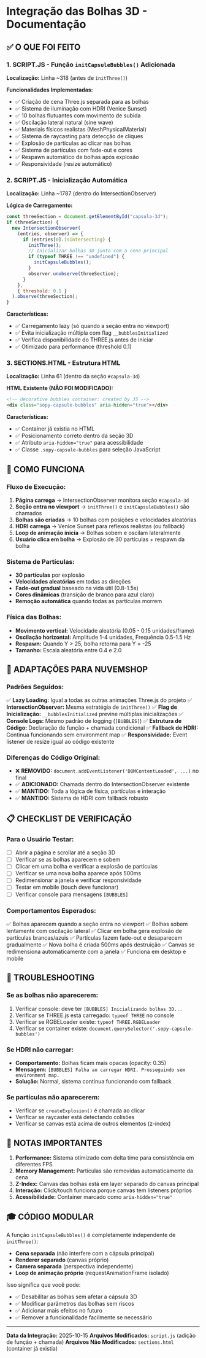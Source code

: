 # Integração das Bolhas 3D - Documentação

## ✅ O QUE FOI FEITO

### 1. SCRIPT.JS - Função `initCapsuleBubbles()` Adicionada

**Localização:** Linha ~318 (antes de `initThree()`)

**Funcionalidades Implementadas:**

- ✅ Criação de cena Three.js separada para as bolhas
- ✅ Sistema de iluminação com HDRI (Venice Sunset)
- ✅ 10 bolhas flutuantes com movimento de subida
- ✅ Oscilação lateral natural (sine wave)
- ✅ Materiais físicos realistas (MeshPhysicalMaterial)
- ✅ Sistema de raycasting para detecção de cliques
- ✅ Explosão de partículas ao clicar nas bolhas
- ✅ Sistema de partículas com fade-out e cores
- ✅ Respawn automático de bolhas após explosão
- ✅ Responsividade (resize automático)

### 2. SCRIPT.JS - Inicialização Automática

**Localização:** Linha ~1787 (dentro do IntersectionObserver)

**Lógica de Carregamento:**

```javascript
const threeSection = document.getElementById("capsula-3d");
if (threeSection) {
  new IntersectionObserver(
    (entries, observer) => {
      if (entries[0].isIntersecting) {
        initThree();
        // Inicializar bolhas 3D junto com a cena principal
        if (typeof THREE !== "undefined") {
          initCapsuleBubbles();
        }
        observer.unobserve(threeSection);
      }
    },
    { threshold: 0.1 }
  ).observe(threeSection);
}
```

**Características:**

- ✅ Carregamento lazy (só quando a seção entra no viewport)
- ✅ Evita inicialização múltipla com flag `__bubblesInitialized`
- ✅ Verifica disponibilidade do THREE.js antes de iniciar
- ✅ Otimizado para performance (threshold 0.1)

### 3. SECTIONS.HTML - Estrutura HTML

**Localização:** Linha 61 (dentro da seção `#capsula-3d`)

**HTML Existente (NÃO FOI MODIFICADO):**

```html
<!-- decorative bubbles container: created by JS -->
<div class="sopy-capsule-bubbles" aria-hidden="true"></div>
```

**Características:**

- ✅ Container já existia no HTML
- ✅ Posicionamento correto dentro da seção 3D
- ✅ Atributo `aria-hidden="true"` para acessibilidade
- ✅ Classe `.sopy-capsule-bubbles` para seleção JavaScript

## 🎯 COMO FUNCIONA

### Fluxo de Execução:

1. **Página carrega** → IntersectionObserver monitora seção `#capsula-3d`
2. **Seção entra no viewport** → `initThree()` e `initCapsuleBubbles()` são chamados
3. **Bolhas são criadas** → 10 bolhas com posições e velocidades aleatórias
4. **HDRI carrega** → Venice Sunset para reflexos realistas (ou fallback)
5. **Loop de animação inicia** → Bolhas sobem e oscilam lateralmente
6. **Usuário clica em bolha** → Explosão de 30 partículas + respawn da bolha

### Sistema de Partículas:

- **30 partículas** por explosão
- **Velocidades aleatórias** em todas as direções
- **Fade-out gradual** baseado na vida útil (0.8-1.5s)
- **Cores dinâmicas** (transição de branco para azul claro)
- **Remoção automática** quando todas as partículas morrem

### Física das Bolhas:

- **Movimento vertical:** Velocidade aleatória (0.05 - 0.15 unidades/frame)
- **Oscilação horizontal:** Amplitude 1-4 unidades, Frequência 0.5-1.5 Hz
- **Respawn:** Quando Y > 25, bolha retorna para Y = -25
- **Tamanho:** Escala aleatória entre 0.4 e 2.0

## 🎨 ADAPTAÇÕES PARA NUVEMSHOP

### Padrões Seguidos:

✅ **Lazy Loading:** Igual a todas as outras animações Three.js do projeto
✅ **IntersectionObserver:** Mesma estratégia de `initThree()`
✅ **Flag de Inicialização:** `__bubblesInitialized` previne múltiplas inicializações
✅ **Console Logs:** Mesmo padrão de logging (`[BUBBLES]`)
✅ **Estrutura de Código:** Declaração de função + chamada condicional
✅ **Fallback de HDRI:** Continua funcionando sem environment map
✅ **Responsividade:** Event listener de resize igual ao código existente

### Diferenças do Código Original:

- ❌ **REMOVIDO:** `document.addEventListener('DOMContentLoaded', ...)` no final
- ✅ **ADICIONADO:** Chamada dentro do IntersectionObserver existente
- ✅ **MANTIDO:** Toda a lógica de física, partículas e interação
- ✅ **MANTIDO:** Sistema de HDRI com fallback robusto

## 📋 CHECKLIST DE VERIFICAÇÃO

### Para o Usuário Testar:

- [ ] Abrir a página e scrollar até a seção 3D
- [ ] Verificar se as bolhas aparecem e sobem
- [ ] Clicar em uma bolha e verificar a explosão de partículas
- [ ] Verificar se uma nova bolha aparece após 500ms
- [ ] Redimensionar a janela e verificar responsividade
- [ ] Testar em mobile (touch deve funcionar)
- [ ] Verificar console para mensagens `[BUBBLES]`

### Comportamentos Esperados:

✅ Bolhas aparecem quando a seção entra no viewport
✅ Bolhas sobem lentamente com oscilação lateral
✅ Clicar em bolha gera explosão de partículas brancas/azuis
✅ Partículas fazem fade-out e desaparecem gradualmente
✅ Nova bolha é criada 500ms após destruição
✅ Canvas se redimensiona automaticamente com a janela
✅ Funciona em desktop e mobile

## 🐛 TROUBLESHOOTING

### Se as bolhas não aparecerem:

1. Verificar console: deve ter `[BUBBLES] Inicializando bolhas 3D...`
2. Verificar se THREE.js está carregado: `typeof THREE` no console
3. Verificar se RGBELoader existe: `typeof THREE.RGBELoader`
4. Verificar se container existe: `document.querySelector('.sopy-capsule-bubbles')`

### Se HDRI não carregar:

- **Comportamento:** Bolhas ficam mais opacas (opacity: 0.35)
- **Mensagem:** `[BUBBLES] Falha ao carregar HDRI. Prosseguindo sem environment map.`
- **Solução:** Normal, sistema continua funcionando com fallback

### Se partículas não aparecerem:

- Verificar se `createExplosion()` é chamada ao clicar
- Verificar se raycaster está detectando colisões
- Verificar se canvas está acima de outros elementos (z-index)

## 📝 NOTAS IMPORTANTES

1. **Performance:** Sistema otimizado com delta time para consistência em diferentes FPS
2. **Memory Management:** Partículas são removidas automaticamente da cena
3. **Z-Index:** Canvas das bolhas está em layer separado do canvas principal
4. **Interação:** Click/touch funciona porque canvas tem listeners próprios
5. **Acessibilidade:** Container marcado como `aria-hidden="true"`

## 🎓 CÓDIGO MODULAR

A função `initCapsuleBubbles()` é completamente independente de `initThree()`:

- **Cena separada** (não interfere com a cápsula principal)
- **Renderer separado** (canvas próprio)
- **Camera separada** (perspectiva independente)
- **Loop de animação próprio** (requestAnimationFrame isolado)

Isso significa que você pode:

- ✅ Desabilitar as bolhas sem afetar a cápsula 3D
- ✅ Modificar parâmetros das bolhas sem riscos
- ✅ Adicionar mais efeitos no futuro
- ✅ Remover a funcionalidade facilmente se necessário

---

**Data da Integração:** 2025-10-15
**Arquivos Modificados:** `script.js` (adição de função + chamada)
**Arquivos Não Modificados:** `sections.html` (container já existia)

